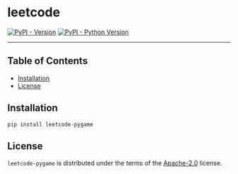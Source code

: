 # leetcode

[![PyPI - Version](https://img.shields.io/pypi/v/leetcode-pygame.svg)](https://pypi.org/project/leetcode-pygame)
[![PyPI - Python Version](https://img.shields.io/pypi/pyversions/leetcode-pygame.svg)](https://pypi.org/project/leetcode-pygame)

-----

## Table of Contents

- [Installation](#installation)
- [License](#license)

## Installation

```console
pip install leetcode-pygame
```

## License

`leetcode-pygame` is distributed under the terms of the [Apache-2.0](https://www.apache.org/licenses/LICENSE-2.0) license.
